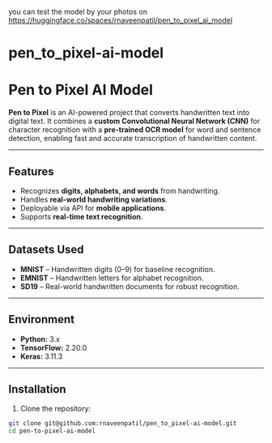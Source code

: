 you  can test the model by your photos on 
https://huggingface.co/spaces/rnaveenpatil/pen_to_pixel_ai_model


# pen_to_pixel-ai-model
# Pen to Pixel AI Model

**Pen to Pixel** is an AI-powered project that converts handwritten text into digital text. It combines a **custom Convolutional Neural Network (CNN)** for character recognition with a **pre-trained OCR model** for word and sentence detection, enabling fast and accurate transcription of handwritten content.

---

## Features

- Recognizes **digits, alphabets, and words** from handwriting.
- Handles **real-world handwriting variations**.
- Deployable via API for **mobile applications**.
- Supports **real-time text recognition**.

---

## Datasets Used

- **MNIST** – Handwritten digits (0–9) for baseline recognition.
- **EMNIST** – Handwritten letters for alphabet recognition.
- **SD19** – Real-world handwritten documents for robust recognition.

---

## Environment

- **Python:** 3.x  
- **TensorFlow:** 2.20.0  
- **Keras:** 3.11.3  

---

## Installation

1. Clone the repository:

```bash
git clone git@github.com:rnaveenpatil/pen_to_pixel-ai-model.git
cd pen-to-pixel-ai-model


